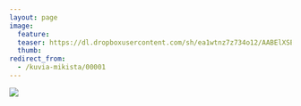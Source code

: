 ```yaml
---
layout: page
image:
  feature:
  teaser: https://dl.dropboxusercontent.com/sh/ea1wtnz7z734o12/AABElXSEuKjjumzKPaM7LotDa/mikin-kuvat/2/IMG_9106-245px.jpg
  thumb:
redirect_from:
  - /kuvia-mikista/00001
---
```


[![](https://dl.dropboxusercontent.com/sh/ea1wtnz7z734o12/AABhrftvRW1Rymh263iI3Pnga/mikin-kuvat/3/IMG_9106-800px.jpg)](https://dl.dropboxusercontent.com/sh/ea1wtnz7z734o12/AADsnuFe8nTHsmoirznz30sua/mikin-kuvat/3/IMG_9106.jpg)

